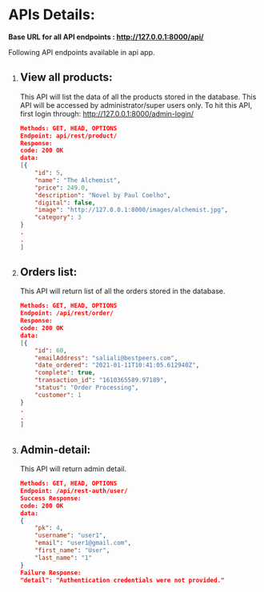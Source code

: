 # **APIs Details:**

**Base URL for all API endpoints : http://127.0.0.1:8000/api/**

Following API endpoints available in api app.

1. ## View all products:
   This API will list the data of all the products stored in the database. This API will be accessed by administrator/super users only.
   To hit this API, first login through: http://127.0.0.1:8000/admin-login/
    ```Json
    Methods: GET, HEAD, OPTIONS
    Endpoint: api/rest/product/
    Response:
    code: 200 OK
    data:
    [{
        "id": 5,
        "name": "The Alchemist",
        "price": 249.0,
        "description": "Novel by Paul Coelho",
        "digital": false,
        "image": "http://127.0.0.1:8000/images/alchemist.jpg",
        "category": 3
    }
    .
    .
    ]
    ```
2. ## Orders list:
    This API will return list of all the orders stored in the database.

    ```Json
    Methods: GET, HEAD, OPTIONS
    Endpoint: /api/rest/order/
    Response:
    code: 200 OK
    data:
    [{
        "id": 60,
        "emailAddress": "saliali@bestpeers.com",
        "date_ordered": "2021-01-11T10:41:05.612940Z",
        "complete": true,
        "transaction_id": "1610365589.97189",
        "status": "Order Processing",
        "customer": 1
    }
    .
    .
    ]
    ```

3. ## Admin-detail: 
   This API will return admin detail.

    ```Json
    Methods: GET, HEAD, OPTIONS
    Endpoint: /api/rest-auth/user/
    Success Response:
    code: 200 OK
    data:
    {
        "pk": 4,
        "username": "user1",
        "email": "user1@gmail.com",
        "first_name": "User",
        "last_name": "1"
    }
    Failure Response:  
    "detail": "Authentication credentials were not provided."
    ```